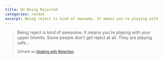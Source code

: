 ```yaml
---
title: On Being Rejected
categories: random
excerpt: Being reject is kind of awesome. It means you're playing with your upper limmits. Some people don't get reject at all. They are playing safe...
---
```


> Being reject is kind of awesome. It means you're playing with your upper limmits. Some people don't get reject at all. They are playing safe...
> 
> <small>Zefrank on [Dealing with Rejection](https://youtu.be/QWVElQ6NfcE)</small>
